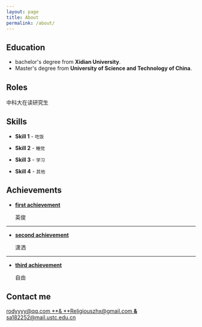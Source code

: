 ```yaml
---
layout: page
title: About
permalink: /about/
---
```


## Education

* bachelor's degree from **Xidian University**.
* Master's degree from  **University of Science and Technology of China**.

## Roles

中科大在读研究生

## Skills

* **Skill 1** - `吃饭` 

* **Skill 2** - `睡觉`

* **Skill 3** - `学习` 

* **Skill 4** - `其他`

    
## Achievements


* [**first achievement**](#) 

   英俊

***

* [**second achievement**](#) 

    潇洒

***

* [**third achievement**](#) 

   自由



## Contact me

[rodyyyy@qq.com **& **Religiouszhx@gmail.com **&** sa182252@mail.ustc.edu.cn](mailto:agarwal.akshay.akshay8@gmail.com)